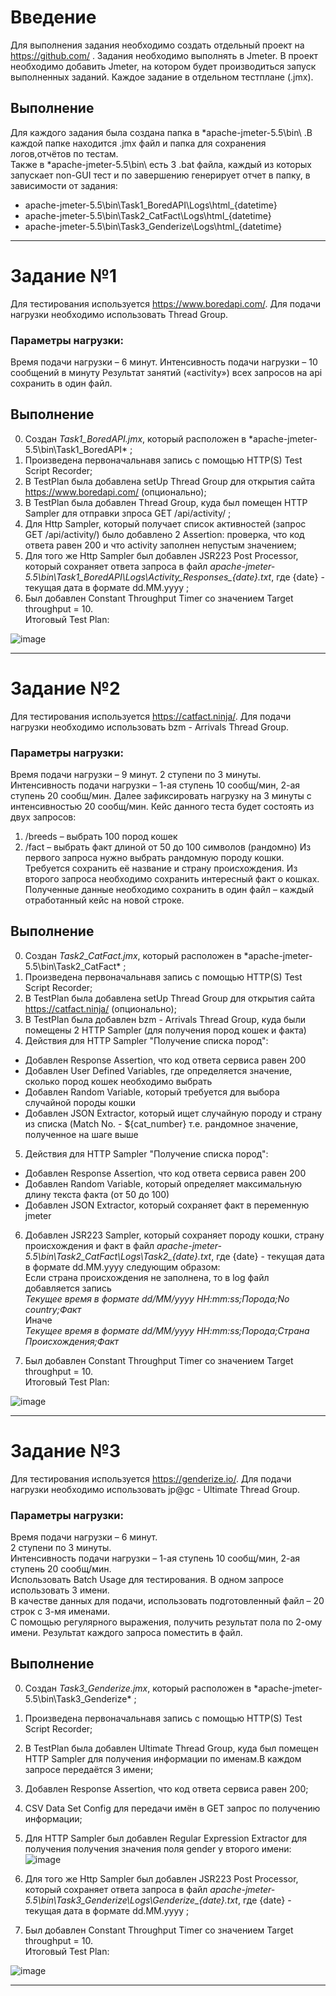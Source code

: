 # Введение
Для выполнения задания необходимо создать отдельный проект на https://github.com/ .
Задания необходимо выполнять в Jmeter. В проект необходимо добавить Jmeter, на котором будет производиться запуск выполненных заданий. Каждое задание в отдельном тестплане (.jmx).

## Выполнение

Для каждого задания была создана папка в *apache-jmeter-5.5\bin\ .В каждой папке находится .jmx файл и папка для сохранения логов,отчётов по тестам.<br />
Также в *apache-jmeter-5.5\bin\ есть 3 .bat файла, каждый из которых запускает non-GUI тест и по завершению генерирует отчет в папку, в зависимости от задания:<br />
+ apache-jmeter-5.5\bin\Task1_BoredAPI\Logs\html_{datetime}<br />
+ apache-jmeter-5.5\bin\Task2_CatFact\Logs\html_{datetime}<br />
+ apache-jmeter-5.5\bin\Task3_Genderize\Logs\html_{datetime}<br />

_____

# Задание №1

Для тестирования используется https://www.boredapi.com/.
Для подачи нагрузки необходимо использовать Thread Group.

### Параметры нагрузки:

Время подачи нагрузки – 6 минут.
Интенсивность подачи нагрузки – 10 сообщений в минуту
Результат занятий («activity») всех запросов на api сохранить в один файл.

## Выполнение
0. Создан *Task1_BoredAPI.jmx*, который  расположен  в *apache-jmeter-5.5\bin\Task1_BoredAPI\* ;<br />
1. Произведена первоначальнавя запись с помощью HTTP(S) Test Script Recorder;<br />
2. В TestPlan была добавлена setUp Thread Group для открытия сайта https://www.boredapi.com/ (опционально);<br />
3. В TestPlan была добавлен Thread Group, куда был помещен  HTTP Sampler для отправки зпроса GET /api/activity/ ;<br />
4. Для Http Sampler, который получает список активностей (запрос GET /api/activity/) было добавлено 2 Assertion: проверка, что код ответа равен 200 и что activity заполнен непустым значением;<br />
5. Для того же Http Sampler был добавлен JSR223 Post Processor, который сохраняет ответа запроса в файл *apache-jmeter-5.5\bin\Task1_BoredAPI\Logs\Activity_Responses_{date}.txt*, где {date} - текущая дата в формате dd.MM.yyyy ;<br />
6. Был добавлен Constant Throughput Timer со значением Target throughput = 10.<br />
Итоговый Test Plan:

![image](https://user-images.githubusercontent.com/69314117/232704202-537d4041-3a28-4130-b54d-354831ad5d25.png)





_____

# Задание №2

Для тестирования используется https://catfact.ninja/. 
Для подачи нагрузки необходимо использовать bzm - Arrivals Thread Group.

### Параметры нагрузки:

Время подачи нагрузки – 9 минут.
2 ступени по 3 минуты.
Интенсивность подачи нагрузки – 1-ая ступень 10 сообщ/мин, 2-ая ступень 20 сообщ/мин.
Далее зафиксировать нагрузку на 3 минуты с интенсивностью 20 сообщ/мин.
Кейс данного теста будет состоять из двух запросов:
1) /breeds – выбрать 100 пород кошек
2) /fact – выбрать факт длиной от 50 до 100 символов (рандомно)
Из первого запроса нужно выбрать рандомную породу кошки. Требуется сохранить её название и страну происхождения.
Из второго запроса необходимо сохранить интересный факт о кошках.
Полученные данные необходимо сохранить в один файл – каждый отработанный кейс на новой строке.

## Выполнение
0. Создан *Task2_CatFact.jmx*, который  расположен  в *apache-jmeter-5.5\bin\Task2_CatFact\* ;<br />
1. Произведена первоначальнавя запись с помощью HTTP(S) Test Script Recorder;<br />
2. В TestPlan была добавлена setUp Thread Group для открытия сайта https://catfact.ninja/ (опционально);<br />
3. В TestPlan была добавлен bzm - Arrivals Thread Group, куда были помещены 2  HTTP Sampler (для получения пород кошек и факта)
4. Действия для  HTTP Sampler "Получение списка пород":<br />

  + Добавлен Response Assertion, что код ответа сервиса равен 200
  + Добавлен User Defined Variables, где определяется значение, сколько пород кошек необходимо выбрать
  + Добавлен Random Variable, который требуется для выбора случайной породы кошки
  + Добавлен JSON Extractor,  который ищет случайную породу и страну из списка (Match No. -  ${cat_number} т.е. рандомное значение, полученное на шаге выше


5. Действия для  HTTP Sampler "Получение списка пород":<br />

  + Добавлен Response Assertion, что код ответа сервиса равен 200
  + Добавлен Random Variable, который определяет максимальную длину текста факта (от 50 до 100)
  + Добавлен JSON Extractor, который сохраняет факт в переменную jmeter

6. Добавлен JSR223 Sampler, который сохраняет породу кошки, страну происхождения и факт в файл *apache-jmeter-5.5\bin\Task2_CatFact\Logs\Task2_{date}.txt*, где {date} - текущая дата в формате dd.MM.yyyy следующим образом:<br />
Если страна происхождения не заполнена, то в log файл добавляется запись<br />
*Текущее время в формате dd/MM/yyyy HH:mm:ss;Порода;No country;Факт*<br />
Иначе<br />
*Текущее время в формате dd/MM/yyyy HH:mm:ss;Порода;Страна Происхождения;Факт*<br />

7. Был добавлен Constant Throughput Timer со значением Target throughput = 10.<br />
Итоговый Test Plan:

![image](https://user-images.githubusercontent.com/69314117/232633196-c0483f06-d2bc-4c01-8b46-628f0d6133d4.png)

_____

# Задание №3

Для тестирования используется https://genderize.io/. 
Для подачи нагрузки необходимо использовать jp@gc - Ultimate Thread Group.

### Параметры нагрузки:

Время подачи нагрузки – 6 минут.<br />
2 ступени по 3 минуты.<br />
Интенсивность подачи нагрузки – 1-ая ступень 10 сообщ/мин, 2-ая ступень 20 сообщ/мин.<br />
Использовать Batch Usage для тестирования. В одном запросе использовать 3 имени.<br />
В качестве данных для подачи, использовать подготовленный файл – 20 строк с 3-мя именами.<br />
С помощью регулярного выражения, получить результат пола по 2-ому имени. Результат каждого запроса поместить в файл.<br />

## Выполнение
0. Создан *Task3_Genderize.jmx*, который  расположен  в *apache-jmeter-5.5\bin\Task3_Genderize\* ;<br />
1. Произведена первоначальнавя запись с помощью HTTP(S) Test Script Recorder;<br />
2. В TestPlan была добавлен Ultimate Thread Group, куда был помещен HTTP Sampler для получения информации по именам.В каждом запросе передаётся 3 имени;<br />
3. Добавлен Response Assertion, что код ответа сервиса равен 200;<br />
4. CSV Data Set Config для передачи имён в GET запрос по получению информации;<br />
5. Для HTTP Sampler был добавлен Regular Expression Extractor для получения получения значения поля gender у второго имени:<br />
![image](https://user-images.githubusercontent.com/69314117/232634616-dc0b230f-4b83-49b0-80c0-8f5c96c21e8f.png)

6. Для того же Http Sampler был добавлен JSR223 Post Processor, который сохраняет ответа запроса в файл *apache-jmeter-5.5\bin\Task3_Genderize\Logs\Genderize_{date}.txt*, где {date} - текущая дата в формате dd.MM.yyyy ;<br />
7. Был добавлен Constant Throughput Timer со значением Target throughput = 10.<br />
Итоговый Test Plan:

![image](https://user-images.githubusercontent.com/69314117/232634819-582eab49-b3fe-4db0-8867-f123a169a971.png)

_____
